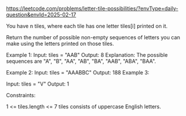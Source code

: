 https://leetcode.com/problems/letter-tile-possibilities/?envType=daily-question&envId=2025-02-17

You have n  tiles, where each tile has one letter tiles[i] printed on it.

Return the number of possible non-empty sequences of letters you can make using the letters printed on those tiles.

 

Example 1:
Input: tiles = "AAB"
Output: 8
Explanation: The possible sequences are "A", "B", "AA", "AB", "BA", "AAB", "ABA", "BAA".

Example 2:
Input: tiles = "AAABBC"
Output: 188
Example 3:

Input: tiles = "V"
Output: 1
 

Constraints:

1 <= tiles.length <= 7
tiles consists of uppercase English letters.

